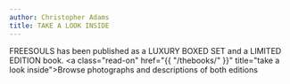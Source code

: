 ```yaml
---
author: Christopher Adams
title: TAKE A LOOK INSIDE
---
```


FREESOULS has been published as a LUXURY BOXED SET and a LIMITED EDITION
book.
<a class="read-on" href="{{ "/thebooks/" }}"
title="take a look
inside">Browse&nbsp;photographs&nbsp;and&nbsp;descriptions&nbsp;of&nbsp;both&nbsp;editions</a>

